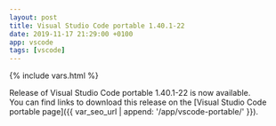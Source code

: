 ```yaml
---
layout: post
title: Visual Studio Code portable 1.40.1-22
date: 2019-11-17 21:29:00 +0100
app: vscode
tags: [vscode]
---
```

{% include vars.html %}

Release of Visual Studio Code portable 1.40.1-22 is now available.<br />
You can find links to download this release on the [Visual Studio Code portable page]({{ var_seo_url | append: '/app/vscode-portable/' }}).